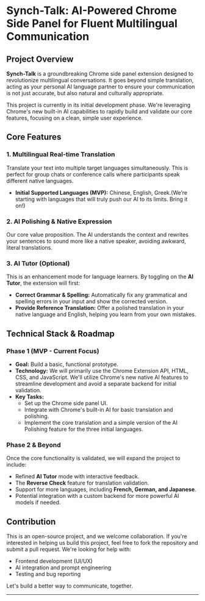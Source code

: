 # Synch-Talk: AI-Powered Chrome Side Panel for Fluent Multilingual Communication

## Project Overview

**Synch-Talk** is a groundbreaking Chrome side panel extension designed to revolutionize multilingual conversations. It goes beyond simple translation, acting as your personal AI language partner to ensure your communication is not just accurate, but also natural and culturally appropriate.

This project is currently in its initial development phase. We're leveraging Chrome's new built-in AI capabilities to rapidly build and validate our core features, focusing on a clean, simple user experience.

## Core Features

### 1. Multilingual Real-time Translation
Translate your text into multiple target languages simultaneously. This is perfect for group chats or conference calls where participants speak different native languages.

* **Initial Supported Languages (MVP):** Chinese, English, Greek.(We’re starting with languages that will truly push our AI to its limits. Bring it on!)

### 2. AI Polishing & Native Expression
Our core value proposition. The AI understands the context and rewrites your sentences to sound more like a native speaker, avoiding awkward, literal translations.

### 3. AI Tutor (Optional)
This is an enhancement mode for language learners. By toggling on the **AI Tutor**, the extension will first:

* **Correct Grammar & Spelling:** Automatically fix any grammatical and spelling errors in your input and show the corrected version.
* **Provide Reference Translation:** Offer a polished translation in your native language and English, helping you learn from your own mistakes.

## Technical Stack & Roadmap

### Phase 1 (MVP - Current Focus)
* **Goal:** Build a basic, functional prototype.
* **Technology:** We will primarily use the Chrome Extension API, HTML, CSS, and JavaScript. We'll utilize Chrome's new native AI features to streamline development and avoid a separate backend for initial validation.
* **Key Tasks:**
    * Set up the Chrome side panel UI.
    * Integrate with Chrome's built-in AI for basic translation and polishing.
    * Implement the core translation and a simple version of the AI Polishing feature for the three initial languages.

### Phase 2 & Beyond
Once the core functionality is validated, we will expand the project to include:
* Refined **AI Tutor** mode with interactive feedback.
* The **Reverse Check** feature for translation validation.
* Support for more languages, including **French, German, and Japanese**.
* Potential integration with a custom backend for more powerful AI models if needed.

## Contribution

This is an open-source project, and we welcome collaboration. If you're interested in helping us build this project, feel free to fork the repository and submit a pull request. We're looking for help with:

* Frontend development (UI/UX)
* AI integration and prompt engineering
* Testing and bug reporting

Let's build a better way to communicate, together.

---
